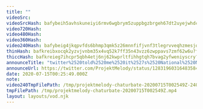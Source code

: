 ```yaml
---
title: ""
videoSrc: 
videoSrcHash: bafybeih5avhskuneiyi6rmv6wgbrym5zuppbgzbrgeh67dt2uyejwhdcha?filename=projektmelody-chaturbate-2020-07-15.mp4
video720Hash: 
video480Hash: 
video360Hash: 
video240Hash: bafybeig4jkqpvfds6bhmp3qmk5z26mnnfifjvnf3tlegrvveqhzmesjoam?filename=projektmelody-chaturbate-20200715T002549Z-240p.mp4
thinHash: bafkreibxocqk2yzvjvnbm35x4vq52k7ff35n43vzz6zwppavs7zmf62w6u?filename=20200715T002549Z_thin.jpg
thiccHash: bafkreieg7ihcpr5qbh4etj6nj62kwprltfihhgtqh7bvag2yfweniyscry?filename=20200715T002549Z_thicc.jpg
announceTitle: "twitter%2520told%2520me%2520it%2527s%2520National%2520Nude%2520Day%252C%2520so%2520I%2520guess%2520I%2527ll%2520dress%2520for%2520the%2520occasion%2521%2520uwu"
announceUrl: https://twitter.com/ProjektMelody/status/1283196031648358400
date: 2020-07-15T00:25:49.000Z
note: 
video240TmpFilePath: /tmp/projektmelody-chaturbate-20200715T002549Z-240p.mp4
tmpFilePath: /tmp/projektmelody-chaturbate-20200715T002549Z.mp4
layout: layouts/vod.njk
---
```

